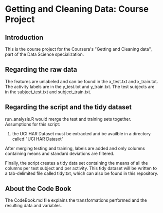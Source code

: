 Getting and Cleaning Data: Course Project
=========================================

Introduction
------------
This is the course project for the Coursera's "Getting and Cleaning data", part of the Data Science specialization.

Regarding the raw data
------------------

The features are unlabeled and can be found in the x_test.txt and x_train.txt. 
The activity labels are in the y_test.txt and y_train.txt.
The test subjects are in the subject_test.txt and subject_train.txt.

Regarding the script and the tidy dataset
-------------------------------------
run_analysis.R would merge the test and training sets together.
Assumptions for this script:
1. the UCI HAR Dataset must be extracted and be availble in a directory called "UCI HAR Dataset"

After merging testing and training, labels are added and only columns containing means and standard deviations are filtered.

Finally, the script creates a tidy data set containing the means of all the columns per test subject and per activity.
This tidy dataset will be written to a tab-delimited file called tidy.txt, which can also be found in this repository.

About the Code Book
-------------------
The CodeBook.md file explains the transformations performed and the resulting data and variables.
